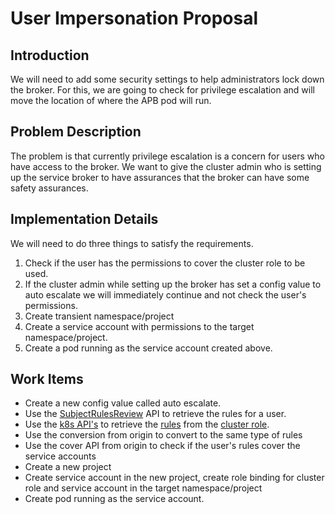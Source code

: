 # User Impersonation Proposal

## Introduction
We will need to add some security settings to help administrators lock down the broker. For this, we are going to check for privilege escalation and will move the location of where the APB pod will run.

## Problem Description
The problem is that currently privilege escalation is a concern for users who have access to the broker. We want to give the cluster admin who is setting up the service broker to have assurances that the broker can have some safety assurances.  

## Implementation Details
We will need to do three things to satisfy the requirements.
1. Check if the user has the permissions to cover the cluster role to be used.
2. If the cluster admin while setting up the broker has set a config value to auto escalate we will immediately continue and not check the user's permissions.
3. Create transient namespace/project
4. Create a service account with permissions to the target namespace/project.
5. Create a pod running as the service account created above.

## Work Items
- Create a new config value called auto escalate.
- Use the [SubjectRulesReview](https://docs.openshift.org/latest/rest_api/apis-authorization.openshift.io/v1.SubjectRulesReview.html) API to retrieve the rules for a user.
- Use the [k8s API's](https://godoc.org/k8s.io/client-go/kubernetes/typed/rbac/v1#ClusterRoleInterface) to retrieve the [rules](https://godoc.org/k8s.io/api/rbac/v1#PolicyRule) from the [cluster role](https://godoc.org/k8s.io/api/rbac/v1#ClusterRole).
- Use the conversion from origin to convert to the same type of rules
- Use the cover API from origin to check if the user's rules cover the service accounts
- Create a new project
- Create service account in the new project, create role binding for cluster role and service account in the target namespace/project
- Create pod running as the service account.
